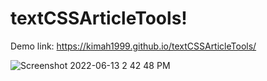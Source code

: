 # textCSSArticleTools!

Demo link: https://kimah1999.github.io/textCSSArticleTools/

![Screenshot 2022-06-13 2 42 48 PM](https://user-images.githubusercontent.com/87666809/173451094-4e7f9b63-d766-4e49-a9fe-563f54e15eb2.png)
